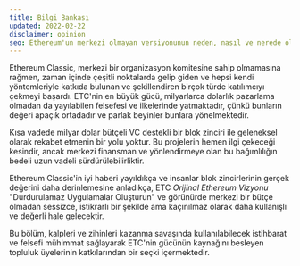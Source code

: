 ```yaml
---
title: Bilgi Bankası
updated: 2022-02-22
disclaimer: opinion
seo: Ethereum'un merkezi olmayan versiyonunun neden, nasıl ve nerede olduğunu belgeleyen Ethereum Classic'in Tarihi, Geleceği, Felsefesi ve Ekonomisi hakkında bir bilgi merkezi.
---
```


Ethereum Classic, merkezi bir organizasyon komitesine sahip olmamasına rağmen, zaman içinde çeşitli noktalarda gelip giden ve hepsi kendi yöntemleriyle katkıda bulunan ve şekillendiren birçok türde katılımcıyı çekmeyi başardı. ETC'nin en büyük gücü, milyarlarca dolarlık pazarlama olmadan da yayılabilen felsefesi ve ilkelerinde yatmaktadır, çünkü bunların değeri apaçık ortadadır ve parlak beyinler bunlara yönelmektedir.

Kısa vadede milyar dolar bütçeli VC destekli bir blok zinciri ile geleneksel olarak rekabet etmenin bir yolu yoktur. Bu projelerin hemen ilgi çekeceği kesindir, ancak merkezi finansman ve yönlendirmeye olan bu bağımlılığın bedeli uzun vadeli sürdürülebilirliktir.

Ethereum Classic'in iyi haberi yayıldıkça ve insanlar blok zincirlerinin gerçek değerini daha derinlemesine anladıkça, ETC _Orijinal Ethereum Vizyonu_ "Durdurulamaz Uygulamalar Oluşturun" ve görünürde merkezi bir bütçe olmadan sessizce, istikrarlı bir şekilde ama kaçınılmaz olarak daha kullanışlı ve değerli hale gelecektir.

Bu bölüm, kalpleri ve zihinleri kazanma savaşında kullanılabilecek istihbarat ve felsefi mühimmat sağlayarak ETC'nin gücünün kaynağını besleyen topluluk üyelerinin katkılarından bir seçki içermektedir.
